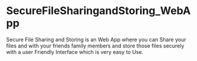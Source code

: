 # SecureFileSharingandStoring_WebApp
Secure File Sharing and Storing is an Web App where you can Share your files and with your friends family members and store those files securely with a user Friendly Interface which is very easy to Use.
